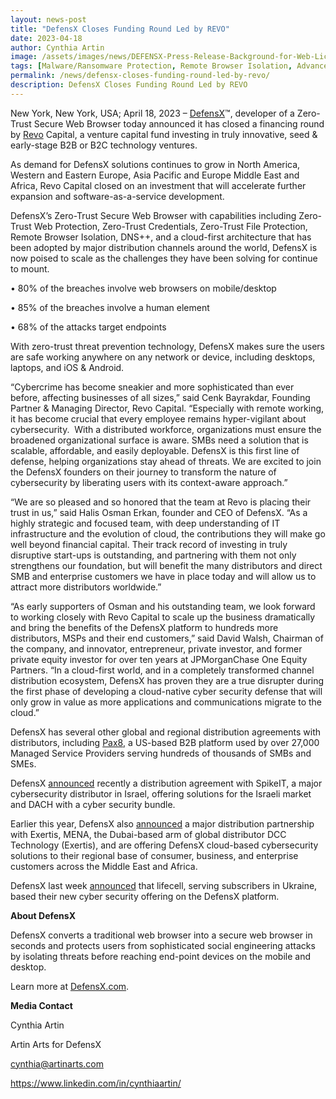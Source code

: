 ```yaml
---
layout: news-post
title: "DefensX Closes Funding Round Led by REVO"
date: 2023-04-18
author: Cynthia Artin
image: /assets/images/news/DEFENSX-Press-Release-Background-for-Web-Licensed-from-iStock-Getty-by-Artin-Arts-04-16-2023-v2.jpg
tags: [Malware/Ransomware Protection, Remote Browser Isolation, Advanced URL Protection, File Isolation, SaaS Access Protection]
permalink: /news/defensx-closes-funding-round-led-by-revo/
description: DefensX Closes Funding Round Led by REVO
---
```


 
 
 
 
 
 
<p>New York, New York, USA; April 18, 2023 –&nbsp;<a href="https://www.defensx.com/" target="_self">DefensX</a>™, developer of a Zero-Trust Secure Web Browser today announced it has closed a financing round by&nbsp;<a href="https://revo.vc/" target="_blank">Revo</a>&nbsp;Capital, a venture capital fund investing in truly innovative, seed &amp; early-stage B2B or B2C technology&nbsp;ventures.</p>
<p>As demand for DefensX solutions continues to grow in North America, Western and Eastern Europe, Asia Pacific and Europe Middle East and Africa, Revo Capital closed on an investment that will accelerate further expansion and software-as-a-service development.</p>
<p>DefensX’s Zero-Trust Secure Web Browser with capabilities including Zero-Trust Web Protection, Zero-Trust Credentials, Zero-Trust File Protection, Remote Browser Isolation, DNS++, and a cloud-first architecture that has been adopted by major distribution channels around the world, DefensX is now poised to scale as the challenges they have been solving for continue to mount.</p>
<p>• 80% of the breaches involve web browsers on mobile/desktop</p>
<p>• 85% of the breaches involve a human element</p>
<p>• 68% of the attacks target endpoints</p>
<p>With zero-trust threat prevention technology, DefensX makes sure the users are safe working anywhere on any network or device, including desktops, laptops, and iOS &amp; Android.</p>
<p>“Cybercrime has become sneakier and more sophisticated than ever before, affecting businesses of all sizes,” said Cenk Bayrakdar, Founding Partner &amp; Managing Director, Revo Capital. “Especially with remote working, it has become crucial that every employee remains hyper-vigilant about cybersecurity.&nbsp; With a distributed workforce, organizations must ensure the broadened organizational surface is aware. SMBs need a solution that is scalable, affordable, and easily deployable. DefensX is this first line of defense, helping organizations stay ahead of threats. We are excited to join the DefensX founders on their journey to transform the nature of cybersecurity by liberating users with its context-aware approach.”</p>
<p>“We are so pleased and so honored that the team at Revo is placing their trust in us,” said Halis Osman Erkan, founder and CEO of DefensX. “As a highly strategic and focused team, with deep understanding of IT infrastructure and the evolution of cloud, the contributions they will make go well beyond financial capital. Their track record of investing in truly disruptive start-ups is outstanding, and partnering with them not only strengthens our foundation, but will benefit the many distributors and direct SMB and enterprise customers we have in place today and will allow us to attract more distributors worldwide.”</p>
<p>“As early supporters of Osman and his outstanding team, we look forward to working closely with Revo Capital to scale up the business dramatically and bring the benefits of the DefensX platform to hundreds more distributors, MSPs and their end customers,” said David Walsh, Chairman of the company, and innovator, entrepreneur, private investor, and former private equity investor for over ten years at JPMorganChase One Equity Partners. “In a cloud-first world, and in a completely transformed channel distribution ecosystem, DefensX has proven they are a true disrupter during the first phase of developing a cloud-native cyber security defense that will only grow in value as more applications and communications migrate to the cloud.”</p>
<p>DefensX has several other global and regional distribution agreements with distributors, including&nbsp;<a href="https://www.pax8.com/en-us/vendors/defensx/" target="_blank">Pax8</a>, a US-based B2B platform used by over 27,000 Managed Service Providers serving hundreds of thousands of SMBs and SMEs.</p>
<p>DefensX&nbsp;<a href="https://www.defensx.com/news/defensx-announces-first-customer-in-asia-queby-recovery-management-sdn.-bhd/" target="_self">announced</a>&nbsp;recently a distribution agreement with SpikeIT, a major cybersecurity distributor in Israel, offering solutions for the Israeli market and DACH with a cyber security bundle.</p>
<p>Earlier this year, DefensX also&nbsp;<a href="https://www.defensx.com/defensx-teams-up-with-exertis-mena-announcing-regional-distribution-agreement/" target="_self">announced</a>&nbsp;a major distribution partnership with Exertis, MENA, the Dubai-based arm of global distributor DCC Technology (Exertis), and are offering DefensX cloud-based cybersecurity solutions to their regional base of consumer, business, and enterprise customers across the Middle East and Africa.</p>
<p>DefensX last week&nbsp;<a href="https://www.defensx.com/news/defensx-and-lifecell-partner-to-protect-ukrainians-from-cyber-attacks/" target="_self">announced</a>&nbsp;that lifecell, serving subscribers in Ukraine, based their new cyber security offering on the DefensX platform.</p>
<p><b>About DefensX</b></p>
<p>DefensX converts a traditional web browser into a secure web browser in seconds and protects users from sophisticated social engineering attacks by isolating threats before reaching end-point devices on the mobile and desktop.</p>
<p>Learn more at&nbsp;<a href="https://www.defensx.com/">DefensX.com</a>.<u></u></p>
<p><b>Media Contact</b></p>
<p>Cynthia Artin</p>
<p>Artin Arts for DefensX</p>
<p><a href="mailto:cynthia@artinarts.com">cynthia@artinarts.com</a></p>
<p><a href="https://www.linkedin.com/in/cynthiaartin/" target="_blank">https://www.linkedin.com/in/cynthiaartin/</a></p>
 
 